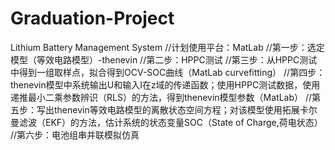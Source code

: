 # Graduation-Project
Lithium Battery Management System
//计划使用平台：MatLab
//第一步：选定模型（等效电路模型）-thenevin
//第二步：HPPC测试
//第三步：从HPPC测试中得到一组取样点，拟合得到OCV-SOC曲线（MatLab curvefitting）
//第四步：thenevin模型中系统输出U和输入I在z域的传递函数；使用HPPC测试数据，使用递推最小二乘参数辨识（RLS）的方法，得到thenevin模型参数（MatLab）
//第五步：写出thenevin等效电路模型的离散状态空间方程；对该模型使用拓展卡尔曼滤波（EKF）的方法，估计系统的状态变量SOC（State of Charge,荷电状态）
//第六步：电池组串并联模拟仿真
